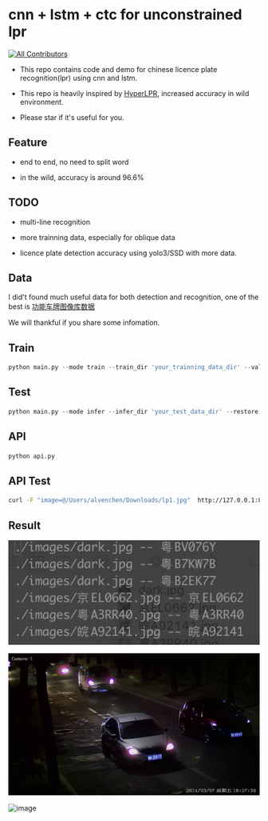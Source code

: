 cnn + lstm + ctc for unconstrained lpr
=========
[![All Contributors](https://img.shields.io/badge/all_contributors-1-blue.svg?style=flat-square)](#contributors)

- This repo contains code and demo for chinese licence plate recognition(lpr) using cnn and lstm.

- This repo is heavily inspired by [HyperLPR](https://github.com/zeusees/HyperLPR), increased accuracy in wild environment.

- Please star if it's useful for you.

Feature
---------
- end to end, no need to split word

- in the wild, accuracy is around 96.6%

TODO
---------
- multi-line recognition

- more trainning data, especially for oblique data

- licence plate detection accuracy using yolo3/SSD with more data.


Data
---------
I did't found much useful data for both detection and recognition, one of the best is [功能车牌图像库数据](http://www.openits.cn/openData/index.jhtml)

We will thankful if you share some infomation.


Train
---------
```python
python main.py --mode train --train_dir 'your_trainning_data_dir' --val_dir 'validation_dir'
```

Test
---------
```python
python main.py --mode infer --infer_dir 'your_test_data_dir' --restore 
```

API
---------
```python
python api.py 
```

API Test
---------
```bash
curl -F "image=@/Users/alvenchen/Downloads/lp1.jpg"  http://127.0.0.1:8088/PlateRec
```


Result
---------
![image](images/result.png)

![image](images/dark.jpg) 

![image](images/皖A92141.jpg) 


